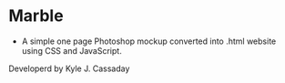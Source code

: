 # Marble

* A simple one page Photoshop mockup converted into .html website using CSS and JavaScript.

Developerd by Kyle J. Cassaday

